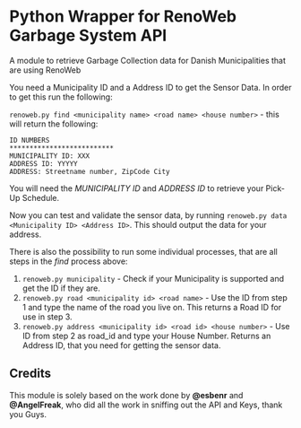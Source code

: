 # Python Wrapper for RenoWeb Garbage System API

A module to retrieve Garbage Collection data for Danish Municipalities that are using RenoWeb

You need a Municipality ID and a Address ID to get the Sensor Data. In order to get this run the following:

`renoweb.py find <municipality name> <road name> <house number>` - this will return the following:

````
ID NUMBERS
**************************
MUNICIPALITY ID: XXX
ADDRESS ID: YYYYY
ADDRESS: Streetname number, ZipCode City
````

You will need the *MUNICIPALITY ID* and *ADDRESS ID* to retrieve your Pick-Up Schedule.

Now you can test and validate the sensor data, by running `renoweb.py data <Municipality ID> <Address ID>`. This should output the data for your address.

There is also the possibility to run some individual processes, that are all steps in the *find* process above:

1. `renoweb.py municipality` - Check if your Municipality is supported and get the ID if they are.
2. `renoweb.py road <municipality id> <road name>` - Use the ID from step 1 and type the name of the road you live on. This returns a Road ID for use in step 3.
3. `renoweb.py address <municipality id> <road id> <house number>` - Use ID from step 2 as road_id and type your House Number. Returns an Address ID, that you need for getting the sensor data.

## Credits

This module is solely based on the work done by **@esbenr** and **@AngelFreak**, who did all the work in sniffing out the API and Keys, thank you Guys.
